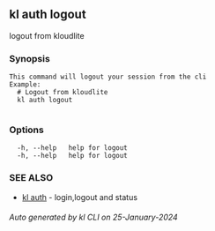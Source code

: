 ## kl auth logout

logout from kloudlite

### Synopsis

```
This command will logout your session from the cli
Example:
  # Logout from kloudlite
  kl auth logout
	
```

### Options

```
  -h, --help   help for logout
  -h, --help   help for logout
```

### SEE ALSO

* [kl auth](kl_auth.md)  - login,logout and status

###### Auto generated by kl CLI on 25-January-2024

